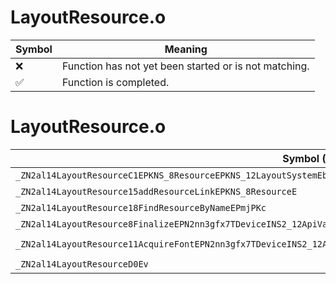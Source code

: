 # LayoutResource.o
| Symbol | Meaning 
| ------------- | ------------- 
| :x: | Function has not yet been started or is not matching. 
| :white_check_mark: | Function is completed. 


# LayoutResource.o
| Symbol (Mangled) | Symbol (Demangled) | Decompiled? |
| ------------- |  ------------- | ------------- |
| `_ZN2al14LayoutResourceC1EPKNS_8ResourceEPKNS_12LayoutSystemEb` | `al::LayoutResource::LayoutResource(al::Resource const*,al::LayoutSystem const*,bool)` | :white_check_mark: |
| `_ZN2al14LayoutResource15addResourceLinkEPKNS_8ResourceE` | `al::LayoutResource::addResourceLink(al::Resource const*)` | :white_check_mark: |
| `_ZN2al14LayoutResource18FindResourceByNameEPmjPKc` | `al::LayoutResource::FindResourceByName(unsigned long *,unsigned int,char const*)` | :white_check_mark: |
| `_ZN2al14LayoutResource8FinalizeEPN2nn3gfx7TDeviceINS2_12ApiVariationINS2_7ApiTypeILi4EEENS2_10ApiVersionILi8EEEEEEE` | `al::LayoutResource::Finalize(nn::gfx::TDevice<nn::gfx::ApiVariation<nn::gfx::ApiType<4>,nn::gfx::ApiVersion<8>>> *)` | :white_check_mark: |
| `_ZN2al14LayoutResource11AcquireFontEPN2nn3gfx7TDeviceINS2_12ApiVariationINS2_7ApiTypeILi4EEENS2_10ApiVersionILi8EEEEEEEPKc` | `al::LayoutResource::AcquireFont(nn::gfx::TDevice<nn::gfx::ApiVariation<nn::gfx::ApiType<4>,nn::gfx::ApiVersion<8>>> *,char const*)` | :white_check_mark: |
| `_ZN2al14LayoutResourceD0Ev` | `al::LayoutResource::~LayoutResource()` | :white_check_mark: |
